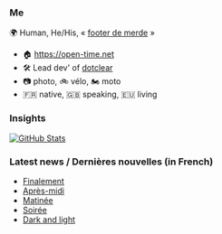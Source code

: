 ### Me

🌍 Human, He/His, « [footer de merde](https://open-time.net/post/2013/07/17/La-veritable-histoire-du-Footer-de-merde-) » 
* 🏠 https://open-time.net 
* 🛠️ Lead dev' of [dotclear](https://git.dotclear.org/dev/dotclear)
* 📷 photo, 🚲 vélo, 🏍️ moto 
* 🇫🇷 native, 🇬🇧 speaking, 🇪🇺 living

### Insights

[![GitHub Stats](https://github-readme-stats-sigma-five.vercel.app/api?username=franck-paul)](https://github.com/franck-paul)

### Latest news / Dernières nouvelles (in French)

<!-- BLOG-POST-LIST:START -->
- [Finalement](https://open-time.net/post/2025/04/11/Finalement)
- [Après-midi](https://open-time.net/post/2025/04/10/Apres-midi)
- [Matinée](https://open-time.net/post/2025/04/09/Matinee)
- [Soirée](https://open-time.net/post/2025/04/08/Soiree)
- [Dark and light](https://open-time.net/post/2025/04/07/Dark-and-light)
<!-- BLOG-POST-LIST:END -->
